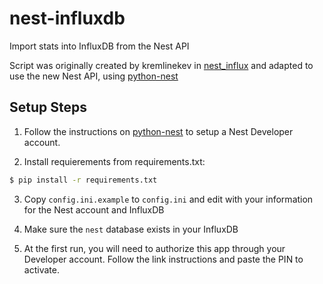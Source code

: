 # nest-influxdb
Import stats into InfluxDB from the Nest API

Script was originally created by kremlinekev in [nest_influx](https://github.com/kremlinkev/nest_influx) and adapted to use the new Nest API, using [python-nest](https://github.com/jkoelker/python-nest)

## Setup Steps

1. Follow the instructions on [python-nest](https://github.com/jkoelker/python-nest#nest-developer-account) to setup a Nest Developer account.

2. Install requierements from requirements.txt:
```bash
$ pip install -r requirements.txt
```

3. Copy `config.ini.example` to `config.ini` and edit with your information for the Nest account and InfluxDB

4. Make sure the `nest` database exists in your InfluxDB

5. At the first run, you will need to authorize this app through your Developer account.  Follow the link instructions and paste the PIN to activate.
